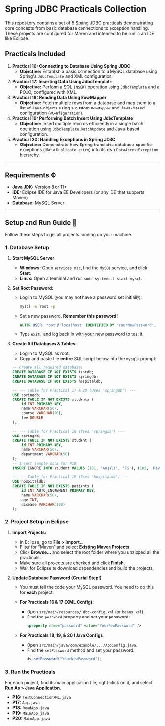 # Spring JDBC Practicals Collection

This repository contains a set of 5 Spring JDBC practicals demonstrating core concepts from basic database connections to exception handling. These projects are configured for Maven and intended to be run in an IDE like Eclipse.

## Practicals Included

1.  **Practical 16: Connecting to Database Using Spring JDBC**
    * **Objective:** Establish a basic connection to a MySQL database using Spring's `JdbcTemplate` and XML configuration.
2.  **Practical 17: Inserting Data Using JdbcTemplate**
    * **Objective:** Perform a SQL `INSERT` operation using `JdbcTemplate` and a POJO, configured with XML.
3.  **Practical 18: Reading Data Using RowMapper**
    * **Objective:** Fetch multiple rows from a database and map them to a list of Java objects using a custom `RowMapper` and Java-based configuration (`@Configuration`).
4.  **Practical 19: Performing Batch Insert Using JdbcTemplate**
    * **Objective:** Insert multiple records efficiently in a single batch operation using `JdbcTemplate.batchUpdate` and Java-based configuration.
5.  **Practical 20: Handling Exceptions in Spring JDBC**
    * **Objective:** Demonstrate how Spring translates database-specific exceptions (like a `Duplicate entry`) into its own `DataAccessException` hierarchy.

---

## Requirements ⚙️

* **Java JDK:** Version 8 or 11+
* **IDE:** Eclipse IDE for Java EE Developers (or any IDE that supports Maven)
* **Database:** MySQL Server

---

## Setup and Run Guide 🚀

Follow these steps to get all projects running on your machine.

### 1. Database Setup

1.  **Start MySQL Server:**
    * **Windows:** Open `services.msc`, find the `MySQL` service, and click **Start**.
    * **Linux:** Open a terminal and run `sudo systemctl start mysql`.

2.  **Set Root Password:**
    * Log in to MySQL (you may not have a password set initially):
        ```bash
        mysql -u root -p
        ```
    * Set a new password. **Remember this password!**
        ```sql
        ALTER USER 'root'@'localhost' IDENTIFIED BY 'YourNewPassword';
        ```
    * Type `exit;` and log back in with your new password to test it.

3.  **Create All Databases & Tables:**
    * Log in to MySQL as root.
    * Copy and paste the **entire** SQL script below into the `mysql>` prompt:

    ```sql
    -- Create all required databases
    CREATE DATABASE IF NOT EXISTS testdb;
    CREATE DATABASE IF NOT EXISTS springdb;
    CREATE DATABASE IF NOT EXISTS hospitaldb;

    -- --- Table for Practical 17 & 20 (Uses 'springdb') ---
    USE springdb;
    CREATE TABLE IF NOT EXISTS students (
        id INT PRIMARY KEY,
        name VARCHAR(50),
        course VARCHAR(50),
        fee DOUBLE
    );

    -- --- Table for Practical 18 (Uses 'springdb') ---
    USE springdb;
    CREATE TABLE IF NOT EXISTS student (
        id INT PRIMARY KEY,
        name VARCHAR(50),
        department VARCHAR(50)
    );
    -- Insert sample data for P18
    INSERT IGNORE INTO student VALUES (101, 'Anjali', 'CS'), (102, 'Ravi', 'EC');

    -- --- Table for Practical 19 (Uses 'hospitaldb') ---
    USE hospitaldb;
    CREATE TABLE IF NOT EXISTS patients (
        id INT AUTO_INCREMENT PRIMARY KEY,
        name VARCHAR(50),
        age INT,
        disease VARCHAR(100)
    );
    ```

### 2. Project Setup in Eclipse

1.  **Import Projects:**
    * In Eclipse, go to **File > Import...**
    * Filter for "Maven" and select **Existing Maven Projects**.
    * Click **Browse...** and select the root folder where you unzipped all the practicals.
    * Make sure all projects are checked and click **Finish**.
    * Wait for Eclipse to download dependencies and build the projects.

2.  **Update Database Password (Crucial Step!)**
    * You must tell the code your MySQL password. You need to do this for **each** project.

    * **For Practicals 16 & 17 (XML Config):**
        * Open `src/main/resources/jdbc-config.xml` (or `beans.xml`).
        * Find the `password` property and set your password:
            ```xml
            <property name="password" value="YourNewPassword" />
            ```

    * **For Practicals 18, 19, & 20 (Java Config):**
        * Open `src/main/java/com/example/.../AppConfig.java`.
        * Find the `setPassword` method and set your password:
            ```java
            ds.setPassword("YourNewPassword");
            ```

### 3. Run the Practicals

For each project, find its main application file, right-click on it, and select **Run As > Java Application**.

* **P16:** `TestConnectionXML.java`
* **P17:** `App.java`
* **P18:** `ReadApp.java`
* **P19:** `MainApp.java`
* **P20:** `MainApp.java`
